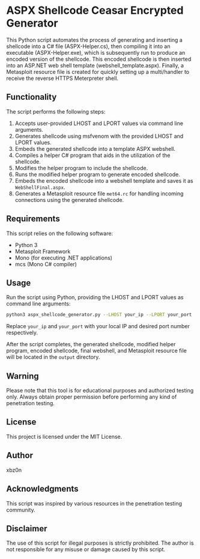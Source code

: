 # ASPX Shellcode Ceasar Encrypted Generator 

This Python script automates the process of generating and inserting a shellcode into a C# file (ASPX-Helper.cs), then compiling it into an executable (ASPX-Helper.exe), which is subsequently run to produce an encoded version of the shellcode. This encoded shellcode is then inserted into an ASP.NET web shell template (webshell_template.aspx). Finally, a Metasploit resource file is created for quickly setting up a multi/handler to receive the reverse HTTPS Meterpreter shell.

## Functionality

The script performs the following steps:

1. Accepts user-provided LHOST and LPORT values via command line arguments.
2. Generates shellcode using msfvenom with the provided LHOST and LPORT values.
3. Embeds the generated shellcode into a template ASPX webshell.
4. Compiles a helper C# program that aids in the utilization of the shellcode.
5. Modifies the helper program to include the shellcode.
6. Runs the modified helper program to generate encoded shellcode.
7. Embeds the encoded shellcode into a webshell template and saves it as `WebShellFinal.aspx`.
8. Generates a Metasploit resource file `met64.rc` for handling incoming connections using the generated shellcode.

## Requirements

This script relies on the following software:

- Python 3
- Metasploit Framework
- Mono (for executing .NET applications)
- mcs (Mono C# compiler)

## Usage

Run the script using Python, providing the LHOST and LPORT values as command line arguments:

```bash
python3 aspx_shellcode_generator.py --LHOST your_ip --LPORT your_port
```

Replace `your_ip` and `your_port` with your local IP and desired port number respectively.

After the script completes, the generated shellcode, modified helper program, encoded shellcode, final webshell, and Metasploit resource file will be located in the `output` directory.

## Warning

Please note that this tool is for educational purposes and authorized testing only. Always obtain proper permission before performing any kind of penetration testing.

## License

This project is licensed under the MIT License. 

## Author

xbz0n

## Acknowledgments

This script was inspired by various resources in the penetration testing community.

## Disclaimer

The use of this script for illegal purposes is strictly prohibited. The author is not responsible for any misuse or damage caused by this script.
